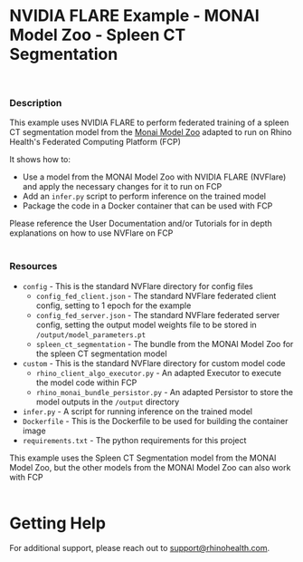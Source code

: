 # NVIDIA FLARE Example - MONAI Model Zoo - Spleen CT Segmentation
<br/>

### **Description**

This example uses NVIDIA FLARE to perform federated training of a spleen CT segmentation model from the [Monai Model Zoo](https://monai.io/model-zoo.html) adapted to run on Rhino Health's Federated Computing Platform (FCP)

It shows how to:
* Use a model from the MONAI Model Zoo with NVIDIA FLARE (NVFlare) and apply the necessary changes for it to run on FCP
* Add an `infer.py` script to perform inference on the trained model
* Package the code in a Docker container that can be used with FCP

Please reference the User Documentation and/or Tutorials for in depth explanations on how to use NVFlare on FCP
<br/><br/>

### **Resources**
- `config` - This is the standard NVFlare directory for config files
  - `config_fed_client.json` - The standard NVFlare federated client config, setting to 1 epoch for the example 
  - `config_fed_server.json` - The standard NVFlare federated server config, setting the output model weights file to be stored in `/output/model_parameters.pt`
  - `spleen_ct_segmentation` - The bundle from the MONAI Model Zoo for the spleen CT segmentation model
- `custom` - This is the standard NVFlare directory for custom model code
  - `rhino_client_algo_executor.py` - An adapted Executor to execute the model code within FCP 
  - `rhino_monai_bundle_persistor.py` - An adapted Persistor to store the model outputs in the `/output` directory
- `infer.py` - A script for running inference on the trained model
- `Dockerfile` - This is the Dockerfile to be used for building the container image
- `requirements.txt` - The python requirements for this project

This example uses the Spleen CT Segmentation model from the MONAI Model Zoo, but the other models from the MONAI Model Zoo can also work with FCP
<br><br>

# Getting Help
For additional support, please reach out to [support@rhinohealth.com](mailto:support@rhinohealth.com).
